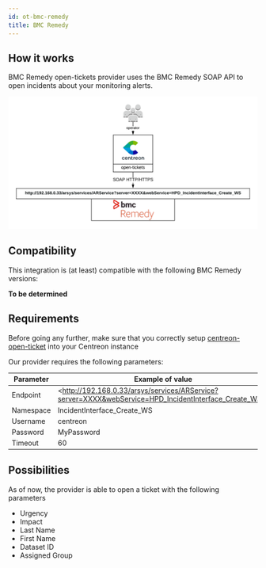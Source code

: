 ```yaml
---
id: ot-bmc-remedy
title: BMC Remedy
---
```


## How it works

BMC Remedy open-tickets provider uses the BMC Remedy SOAP API to open incidents
about your monitoring alerts.

![architecture](../../assets/integrations/open-tickets/ot-bmc-remedy-architecture.png)

## Compatibility

This integration is (at least) compatible with the following BMC Remedy
versions:

**To be determined**

## Requirements

Before going any further, make sure that you correctly setup
[centreon-open-ticket](../../alerts-notifications/ticketing.md)
into your Centreon instance

Our provider requires the following parameters:

| Parameter | Example of value                                                                                      |
| --------- | ----------------------------------------------------------------------------------------------------- |
| Endpoint  | \<http://192.168.0.33/arsys/services/ARService?server=XXXX&webService=HPD_IncidentInterface_Create_WS\> |
| Namespace | IncidentInterface\_Create\_WS                                                                         |
| Username  | centreon                                                                                              |
| Password  | MyPassword                                                                                            |
| Timeout   | 60                                                                                                    |

## Possibilities

As of now, the provider is able to open a ticket with the following parameters

  - Urgency
  - Impact
  - Last Name
  - First Name
  - Dataset ID
  - Assigned Group
